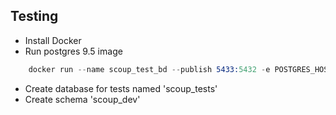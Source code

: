 ## Testing
* Install Docker
* Run postgres 9.5 image 
```s
    docker run --name scoup_test_bd --publish 5433:5432 -e POSTGRES_HOST_AUTH_METHOD=trust postgres:9.5
```
* Create database for tests named 'scoup_tests'
* Create schema 'scoup_dev'